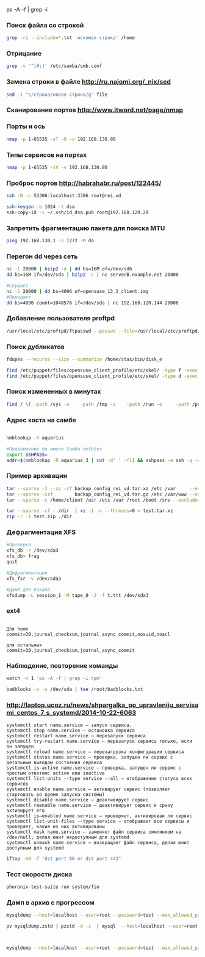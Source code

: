 
ps -A -f | grep -i


### Поиск файла со строкой
```bash
grep -ri --include=*.txt 'искомая строка' /home
```

### Отрицание
```bash
grep -v '^[#;]' /etc/samba/smb.conf
```

### Замена строки в файле http://ru.najomi.org/_nix/sed
```bash
sed -i "s/строка/новая строка/g" file
```

### Сканирование портов http://www.itword.net/page/nmap

### Порты и ось
```bash
nmap -p 1-65535 -sT -O -v 192.168.130.80
```

### Типы сервисов на портах
```bash
nmap -p 1-65535 -sV -v 192.168.130.80
```

### Проброс портов  http://habrahabr.ru/post/122445/
```bash
ssh -N -L 53306:localhost:3306 root@rei.vd

ssh-keygen -b 1024 -t dsa
ssh-copy-id -i ~/.ssh/id_dsa.pub root@192.168.120.29
```


### Запретить фрагментацию пакета для поиска MTU
```bash
ping 192.168.130.1 -s 1272 -M do
```

### Перегон dd через сеть
```bash
nc -l 20000 | bzip2 -d | dd bs=16M of=/dev/sdb
dd bs=16M if=/dev/sda | bzip2 -c | nc serverB.example.net 20000

#Слушает
nc -l 20000 | dd bs=4096 of=opensuse_13_2_client.img
#Передает
dd bs=4096 count=1048576 if=/dev/sda | nc 192.168.120.144 20000

```

### Добавление пользователя proftpd
```bash
/usr/local/etc/proftpd/ftpasswd --passwd --file=/usr/local/etc/proftpd/passwd --name=new_sites --shell=/usr/sbin/nologin --home=/home/aquarius/domains/second_part --uid=2007 --gid=80
```

### Поиск дубликатов
```bash
fdupes --recurse --size --summarize /home/stas/bin/disk_e
```

```bash
find /etc/puppet/files/opensuse_client_profile/etc/skel/ -type f -exec chmod 644 {} +
find /etc/puppet/files/opensuse_client_profile/etc/skel/ -type d -exec chmod 755 {} +
```

### Поиск измененных в минутах
```bash
find / \( -path /sys -o    -path /tmp -o    -path /run -o     -path /proc \) -prune -o -type f -mmin -1
```

### Адрес хоста на самбе
```bash

nmblookup -R aquarius

#Подключение по имени Samba netbios
export SSHPASS=
addr=$(nmblookup -R aquarius_3 | cut -d' ' -f1) && sshpass -e ssh -q -o "StrictHostKeyChecking=no" -o "UserKnownHostsFile=/dev/null" root@$addr
```

### Пример архивации
```bash
tar --sparse -J --xz -cf backup_config_rei_vd.tar.xz /etc /var     --exclude=/var/tmp
tar --sparse -czf        backup_config_rei_vd.tar.gz /etc /var/www --exclude=/var/tmp
tar --sparse -c /home/client /usr /etc /var /root /boot /srv --exclude=/var/tmp --exclule=/var/run | 7z a -m0=LZMA2 -mx=9 -si /home/stas/backup.tar.7z

tar --sparse -cf - /dir  | xz -1 -c --threads=0 > test.tar.xz
zip -r -1 test.zip ./dir
```

### Дефрагментация XFS

```bash
#Проверка
xfs_db -r /dev/sda3
xfs_db> frag
quit

#Дефрагментация
xfs_fsr -v /dev/sda3

#Дамп для бэкапа
xfsdump -L session_1 -M tape_0 -J -f t.ttt /dev/sda3

```

### ext4

```text

Для home
commit=30,journal_checksum,journal_async_commit,nosuid,noacl

для остальных
commit=30,journal_checksum,journal_async_commit

```


### Наблюдение, повторение команды
```bash
watch -n 1 'ps -A -f | grep -i rpm'
```

```bash
badblocks -v -s /dev/sda | tee /root/badblocks.txt
```

### http://laptop.ucoz.ru/news/shpargalka_po_upravleniju_servisami_centos_7_s_systemd/2014-10-22-6063
```text
systemctl start name.service – запуск сервиса.
systemctl stop name.service — остановка сервиса
systemctl restart name.service — перезапуск сервиса
systemctl try-restart name.service — перезапуск сервиса только, если он запущен
systemctl reload name.service — перезагрузка конфигурации сервиса
systemctl status name.service — проверка, запущен ли сервис с детальным выводом состояния сервиса
systemctl is-active name.service — проверка, запущен ли сервис с простым ответом: active или inactive
systemctl list-units --type service --all – отображение статуса всех сервисов
systemctl enable name.service – активирует сервис (позволяет стартовать во время запуска системы)
systemctl disable name.service – деактивирует сервис
systemctl reenable name.service – деактивирует сервис и сразу активирует его
systemctl is–enabled name.service – проверяет, активирован ли сервис
systemctl list-unit-files --type service – отображает все сервисы и проверяет, какие из них активированы
systemctl mask name.service – заменяет файл сервиса симлинком на /dev/null, делая юнит недоступным для systemd
systemctl unmask name.service – возвращает файл сервиса, делая юнит доступным для systemd

```

```bash
iftop -nN -f "dst port 80 or dst port 443"

```

### Тест скорости диска
```bash
phoronix-test-suite run system/fio

```


### Дамп в архив с прогрессом

```bash
mysqldump --host=localhost --user=root --password=test --max_allowed_packet=1000M --extended-insert --lock-tables --routines --quick  dev_db | pv | pzstd -3 -c > mysqldump.zstd     

pv mysqldump.zstd | pzstd -d -c  | mysql  --host=localhost --user=root --password=test  --database=t



mysqldump --host=localhost --user=root --password=test --max_allowed_packet=1000M --extended-insert --lock-tables --routines --quick  dev_db | 7z a -si -mx=1 mysqldump.7z 

```


